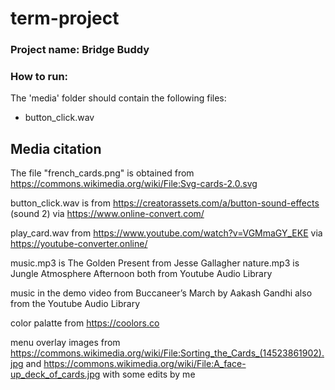 # term-project

### Project name: Bridge Buddy

### How to run:

The 'media' folder should contain the following files:
- button_click.wav



## Media citation

The file "french_cards.png" is obtained from https://commons.wikimedia.org/wiki/File:Svg-cards-2.0.svg

button_click.wav is from https://creatorassets.com/a/button-sound-effects (sound 2) via https://www.online-convert.com/

play_card.wav from https://www.youtube.com/watch?v=VGMmaGY_EKE via https://youtube-converter.online/

music.mp3 is The Golden Present from Jesse Gallagher 
nature.mp3 is Jungle Atmosphere Afternoon 
both from Youtube Audio Library

music in the demo video from Buccaneer’s March by Aakash Gandhi also from the Youtube Audio Library

color palatte from https://coolors.co

menu overlay images from https://commons.wikimedia.org/wiki/File:Sorting_the_Cards_(14523861902).jpg and https://commons.wikimedia.org/wiki/File:A_face-up_deck_of_cards.jpg with some edits by me